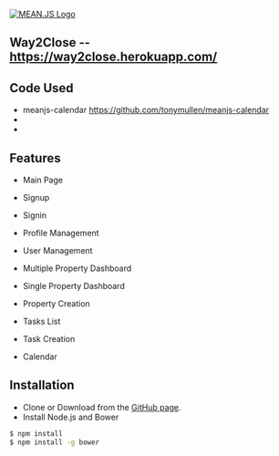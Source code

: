 [![MEAN.JS Logo](http://meanjs.org/img/logo-small.png)](http://meanjs.org/)

## Way2Close -- https://way2close.herokuapp.com/

## Code Used
* meanjs-calendar https://github.com/tonymullen/meanjs-calendar
*
*

## Features
* Main Page

* Signup

* Signin

* Profile Management

* User Management

* Multiple Property Dashboard

* Single Property Dashboard

* Property Creation

* Tasks List

* Task Creation

* Calendar

## Installation
* Clone or Download from the [GitHub page](https://github.com/jngriffin/Way2CloseApp/).
* Install Node.js and Bower
```bash
$ npm install
$ npm install -g bower
```

